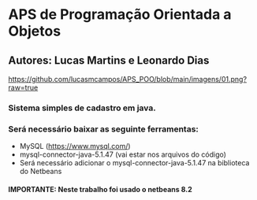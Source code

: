 # APS de Programação Orientada a Objetos

## Autores: Lucas Martins e Leonardo Dias
https://github.com/lucasmcampos/APS_POO/blob/main/imagens/01.png?raw=true
### Sistema simples de cadastro em java.
### Será necessário baixar as seguinte ferramentas:
- MySQL (https://www.mysql.com/)
- mysql-connector-java-5.1.47 (vai estar nos arquivos do código)
- Será necessário adicionar o mysql-connector-java-5.1.47 na biblioteca do Netbeans
#### IMPORTANTE: Neste trabalho foi usado o netbeans 8.2
